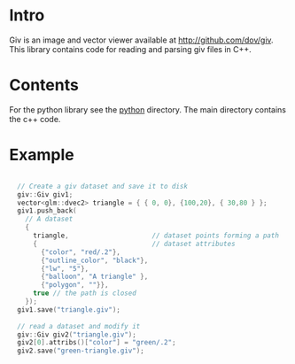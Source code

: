 # Intro

Giv is an image and vector viewer available at http://github.com/dov/giv. This library contains code for reading and parsing giv files in C++.

# Contents

For the python library see the [python](./python/) directory. The main directory contains the c++ code.

# Example

```C++

  // Create a giv dataset and save it to disk
  giv::Giv giv1;
  vector<glm::dvec2> triangle = { { 0, 0}, {100,20}, { 30,80 } };
  giv1.push_back(
    // A dataset
    {
      triangle,                     // dataset points forming a path
      {                             // dataset attributes
        {"color", "red/.2"},         
        {"outline_color", "black"},
        {"lw", "5"},
        {"balloon", "A triangle" },
        {"polygon", ""}},
      true // the path is closed 
    });
  giv1.save("triangle.giv");
  
  // read a dataset and modify it
  giv::Giv giv2("triangle.giv");
  giv2[0].attribs()["color"] = "green/.2";
  giv2.save("green-triangle.giv");
  

```

